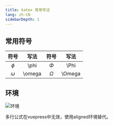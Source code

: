 ```yaml
---
title: katex 常用写法
lang: zh-CN
sidebarDepth: 1
---
```


## 常用符号

|  符号  |  写法  |  符号  |  写法  | 
| :----: |:----:| :----: |:----:|
| $\phi$      | \phi | $\Phi$     | \Phi |
| $\omega$ | \omega | $\Omega$ | \Omega |

## 环境

![环境](/assets/img/katex-environments.png)

多行公式在vuepress中无效，使用aligned环境替代。
